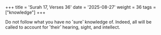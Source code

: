 +++
title = 'Surah 17, Verses 36'
date = '2025-08-27'
weight = 36
tags = ["knowledge"]
+++

Do not follow what you have no ˹sure˺ knowledge of. Indeed, all will be called to account for ˹their˺ hearing, sight, and intellect.